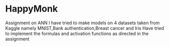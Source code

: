 # HappyMonk
Assignment on ANN
I have tried to make models on 4 datasets taken from Kaggle namely MNIST,Bank authentication,Breast cancer and Iris
Have tried to implement the formulas and activation functions as directed in the assignment
